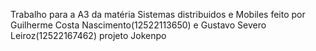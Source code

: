 Trabalho para a A3 da matéria Sistemas distribuidos e Mobiles feito por Guilherme Costa Nascimento(12522113650) e Gustavo Severo Leiroz(12522167462)
projeto Jokenpo

